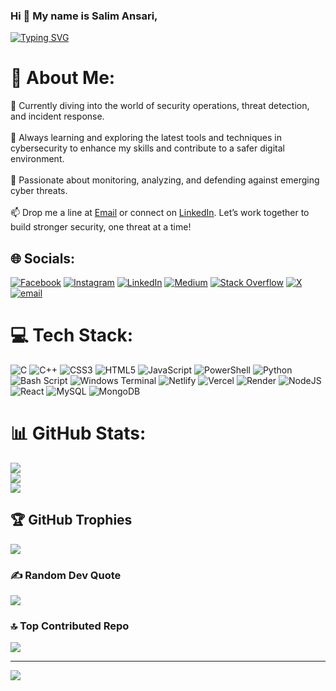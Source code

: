 ### Hi 👋 My name is Salim Ansari,
[![Typing SVG](https://readme-typing-svg.demolab.com?font=Fira+Code&pause=1000&color=25FF00&vCenter=true&random=false&width=435&lines=A+Cyber+Security+Analyst;A+Security+Operations+Center)](https://git.io/typing-svg)
<!--
Here are some ideas to get you started:
-->
# 💫 About Me:
🔭 Currently diving into the world of security operations, threat detection, and incident response.<br><br>🌱 Always learning and exploring the latest tools and techniques in cybersecurity to enhance my skills and contribute to a safer digital environment.<br><br>💬 Passionate about monitoring, analyzing, and defending against emerging cyber threats.<br><br>
📫 Drop me a line at [Email](mailto:salimansari7644@gmail.com) or connect on [LinkedIn](https://www.linkedin.com/in/imsalimansari/). Let’s work together to build stronger security, one threat at a time!

## 🌐 Socials:
[![Facebook](https://img.shields.io/badge/Facebook-%231877F2.svg?logo=Facebook&logoColor=white)](https://facebook.com/Iamsalimansari) [![Instagram](https://img.shields.io/badge/Instagram-%23E4405F.svg?logo=Instagram&logoColor=white)](https://instagram.com/imsalimansari) [![LinkedIn](https://img.shields.io/badge/LinkedIn-%230077B5.svg?logo=linkedin&logoColor=white)](https://linkedin.com/in/imsalimansari) [![Medium](https://img.shields.io/badge/Medium-12100E?logo=medium&logoColor=white)](https://medium.com/@imsalimansari) [![Stack Overflow](https://img.shields.io/badge/-Stackoverflow-FE7A16?logo=stack-overflow&logoColor=white)](https://stackoverflow.com/users/22051381) [![X](https://img.shields.io/badge/X-black.svg?logo=X&logoColor=white)](https://x.com/imsalimansari) [![email](https://img.shields.io/badge/Email-D14836?logo=gmail&logoColor=white)](mailto:salimansari7644@gmail.com) 

# 💻 Tech Stack:
![C](https://img.shields.io/badge/c-%2300599C.svg?style=for-the-badge&logo=c&logoColor=white) ![C++](https://img.shields.io/badge/c++-%2300599C.svg?style=for-the-badge&logo=c%2B%2B&logoColor=white) ![CSS3](https://img.shields.io/badge/css3-%231572B6.svg?style=for-the-badge&logo=css3&logoColor=white) ![HTML5](https://img.shields.io/badge/html5-%23E34F26.svg?style=for-the-badge&logo=html5&logoColor=white) ![JavaScript](https://img.shields.io/badge/javascript-%23323330.svg?style=for-the-badge&logo=javascript&logoColor=%23F7DF1E) ![PowerShell](https://img.shields.io/badge/PowerShell-%235391FE.svg?style=for-the-badge&logo=powershell&logoColor=white) ![Python](https://img.shields.io/badge/python-3670A0?style=for-the-badge&logo=python&logoColor=ffdd54) ![Bash Script](https://img.shields.io/badge/bash_script-%23121011.svg?style=for-the-badge&logo=gnu-bash&logoColor=white) ![Windows Terminal](https://img.shields.io/badge/Windows%20Terminal-%234D4D4D.svg?style=for-the-badge&logo=windows-terminal&logoColor=white) ![Netlify](https://img.shields.io/badge/netlify-%23000000.svg?style=for-the-badge&logo=netlify&logoColor=#00C7B7) ![Vercel](https://img.shields.io/badge/vercel-%23000000.svg?style=for-the-badge&logo=vercel&logoColor=white) ![Render](https://img.shields.io/badge/Render-%46E3B7.svg?style=for-the-badge&logo=render&logoColor=white) ![NodeJS](https://img.shields.io/badge/node.js-6DA55F?style=for-the-badge&logo=node.js&logoColor=white) ![React](https://img.shields.io/badge/react-%2320232a.svg?style=for-the-badge&logo=react&logoColor=%2361DAFB) ![MySQL](https://img.shields.io/badge/mysql-4479A1.svg?style=for-the-badge&logo=mysql&logoColor=white) ![MongoDB](https://img.shields.io/badge/MongoDB-%234ea94b.svg?style=for-the-badge&logo=mongodb&logoColor=white)
# 📊 GitHub Stats:
![](https://github-readme-stats.vercel.app/api?username=imsalimansari&theme=dark&hide_border=false&include_all_commits=false&count_private=false)<br/>
![](https://nirzak-streak-stats.vercel.app/?user=imsalimansari&theme=dark&hide_border=false)<br/>
![](https://github-readme-stats.vercel.app/api/top-langs/?username=imsalimansari&theme=dark&hide_border=false&include_all_commits=false&count_private=false&layout=compact)

## 🏆 GitHub Trophies
![](https://github-profile-trophy.vercel.app/?username=imsalimansari&theme=radical&no-frame=false&no-bg=true&margin-w=4)

### ✍️ Random Dev Quote
![](https://quotes-github-readme.vercel.app/api?type=horizontal&theme=radical)

### 🔝 Top Contributed Repo
![](https://github-contributor-stats.vercel.app/api?username=imsalimansari&limit=5&theme=dark&combine_all_yearly_contributions=true)

---
[![](https://visitcount.itsvg.in/api?id=imsalimansari&icon=0&color=0)](https://visitcount.itsvg.in)

<!-- Proudly created with GPRM ( https://gprm.itsvg.in ) -->
